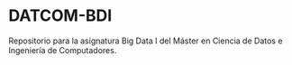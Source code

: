 # DATCOM-BDI
Repositorio para la asignatura Big Data I del Máster en Ciencia de Datos e Ingeniería de Computadores.
